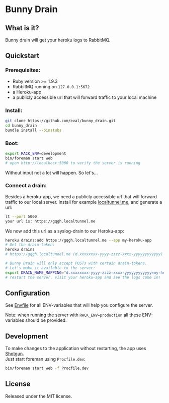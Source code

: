 # Bunny Drain

## What is it?

Bunny drain will get your heroku logs to RabbitMQ.

## Quickstart

### Prerequisites:
* Ruby version >= 1.9.3
* RabbitMQ running on `127.0.0.1:5672`
* a Heroku-app
* a publicly accessible url that will forward traffic to your local machine

### Install:
```bash
git clone https://github.com/eval/bunny_drain.git
cd bunny_drain
bundle install --binstubs
```

### Boot:
```bash
export RACK_ENV=development
bin/foreman start web
# open http://localhost:5000 to verify the server is running
```
Without input not a lot will happen. So let's...
### Connect a drain:

Besides a heroku-app, we need a publicly accessible url that will forward traffic to our local server.
Install for example [localtunnel.me](http://localtunnel.me/), and generate a url:
```bash
lt --port 5000
your url is: https://gqgh.localtunnel.me
```
We now add this url as a syslog-drain to our Heroku-app:
```bash
heroku drains:add https://gqgh.localtunnel.me --app my-heroku-app
# Get the drain-token:
heroku drains
# https://gqgh.localtunnel.me (d.xxxxxxxx-yyyy-zzzz-xxxx-yyyyyyyyyyyy)

# Bunny Drain will only accept POSTs with certain drain-tokens. 
# Let's make it available to the server:
export DRAIN_NAME_MAPPING="d.xxxxxxxx-yyyy-zzzz-xxxx-yyyyyyyyyyyy=my-heroku-app"
# restart the server, visit your heroku-app and see the logs come in!
```

## Configuration

See [Envfile](Envfile) for all ENV-variables that will help you configure the server.

Note: when running the server with `RACK_ENV=production` all these ENV-variables should be provided.

## Development

To make changes to the application without restarting, the app uses [Shotgun](https://github.com/rtomayko/shotgun).  
Just start foreman using `Procfile.dev`:

```bash
bin/foreman start web -f Procfile.dev
```

## License

Released under the MIT license.
